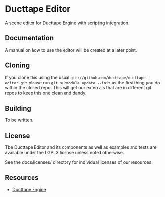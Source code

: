 Ducttape Editor
===============
A scene editor for Ducttape Engine with scripting integration.

Documentation
-------------
A manual on how to use the editor will be created at a later point.

Cloning
-------
If you clone this using the usual `git://github.com/ducttape/ducttape-editor.git`
please run `git submodule update --init` as the first thing you do within the 
cloned repo.
This will get our externals that are in different git repos to keep this one
clean and dandy.

Building
--------
To be written.

License
-------
Tbe Ducttape Editor and its components as well as examples and tests are
available under the LGPL3 license unless noted otherwise.

See the docs/licenses/ directory for individual licenses of our resources.

Resources
---------
- [Ducttape Engine](http://ducttape-dev.org)
